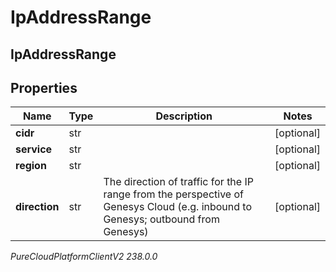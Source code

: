 # IpAddressRange

## IpAddressRange

## Properties

|Name | Type | Description | Notes|
|------------ | ------------- | ------------- | -------------|
| **cidr** | str |  | [optional] |
| **service** | str |  | [optional] |
| **region** | str |  | [optional] |
| **direction** | str | The direction of traffic for the IP range from the perspective of Genesys Cloud (e.g. inbound to Genesys; outbound from Genesys) | [optional] |



_PureCloudPlatformClientV2 238.0.0_
